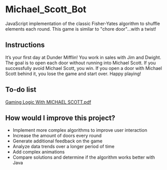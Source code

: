 # Michael_Scott_Bot
JavaScript implementation of the classic Fisher-Yates algorithm to shuffle elements each round. This game is similar to "chore door"...with a twist! 

## Instructions

It’s your first day at Dunder Mifflin! You work in sales with Jim and Dwight. The goal is to open each door without running into Michael Scott. If you successfully avoid Michael Scott, you win. If you open a door with Michael Scott behind it, you lose the game and start over. Happy playing!

## To-do list
[Gaming Logic With MICHAEL SCOTT.pdf](https://github.com/Brosem42/Michael_Scott_Bot/files/10400078/Gaming.Logic.With.MICHAEL.SCOTT.pdf)

## How would I improve this project?
* Implement more complex algorithms to improve user interaction
* Increase the amount of doors every round 
* Generate additional feedback on the game
* Analyze data trends over a longer period of time    
* Add complex animations 
* Compare solutions and determine if the algorithm works better with Java  

